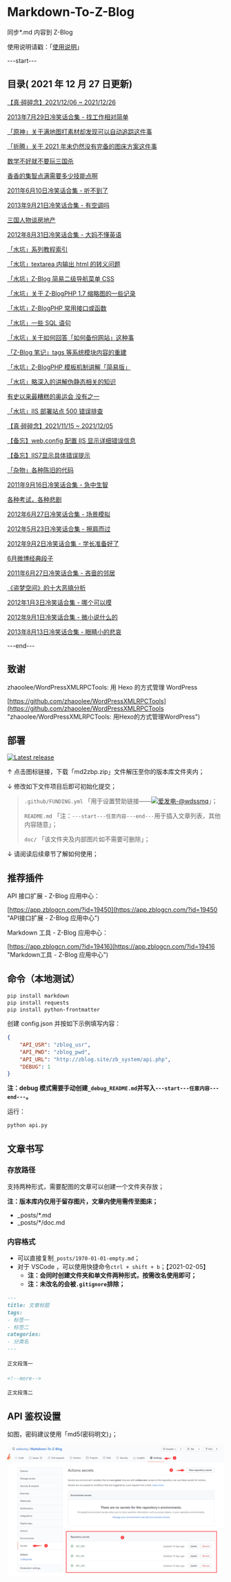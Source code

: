 # Markdown-To-Z-Blog

同步*.md 内容到 Z-Blog

使用说明请戳：「[使用说明](#部署 "使用说明")」

---start---

## 目录( 2021 年 12 月 27 日更新)

[【真·碎碎念】2021/12/06 ~ 2021/12/26](https://www.wdssmq.com/post/20140830728.html "【真·碎碎念】2021/12/06 ~ 2021/12/26")

[2013年7月29日冷笑话合集 - 找工作相对简单](https://www.wdssmq.com/post/20130729307.html "2013年7月29日冷笑话合集 - 找工作相对简单")

[「原神」关于满地图打素材却发现可以自动追踪这件事](https://www.wdssmq.com/post/20130808670.html "「原神」关于满地图打素材却发现可以自动追踪这件事")

[「折腾」关于 2021 年末仍然没有完备的图床方案这件事](https://www.wdssmq.com/post/20211225085.html "「折腾」关于 2021 年末仍然没有完备的图床方案这件事")

[数学不好就不要玩三国杀](https://www.wdssmq.com/post/ShuXueBuHaoJiuBuYaoWanSanGuoSha.html "数学不好就不要玩三国杀")

[香香的集智点满需要多少技能点啊](https://www.wdssmq.com/post/XiangXiangDeJiZhiDianManXuYaoDuoShaoJiNengDianA.html "香香的集智点满需要多少技能点啊")

[2011年6月10日冷笑话合集 - 听不到了](https://www.wdssmq.com/post/2011Nian6Yue10RiLengXiaoHuaHeJi-TingBuDaoLe.html "2011年6月10日冷笑话合集 - 听不到了")

[2013年9月21日冷笑话合集 - 有空调吗](https://www.wdssmq.com/post/20130921183.html "2013年9月21日冷笑话合集 - 有空调吗")

[三国人物谈房地产](https://www.wdssmq.com/post/SanGuoRenWuTanFangDiChan.html "三国人物谈房地产")

[2012年8月31日冷笑话合集 - 大妈不懂英语](https://www.wdssmq.com/post/20120903133.html "2012年8月31日冷笑话合集 - 大妈不懂英语")

[「水坑」系列教程索引](https://www.wdssmq.com/post/20200617652.html "「水坑」系列教程索引")

[「水坑」textarea 内输出 html 的转义问题](https://www.wdssmq.com/post/20210630871.html "「水坑」textarea 内输出 html 的转义问题")

[「水坑」Z-Blog 简易二级导航菜单 CSS](https://www.wdssmq.com/post/20200413146.html "「水坑」Z-Blog 简易二级导航菜单 CSS")

[「水坑」关于 Z-BlogPHP 1.7 缩略图的一些记录](https://www.wdssmq.com/post/20210224481.html "「水坑」关于 Z-BlogPHP 1.7 缩略图的一些记录")

[「水坑」Z-BlogPHP 常用接口或函数](https://www.wdssmq.com/post/20190316451.html "「水坑」Z-BlogPHP 常用接口或函数")

[「水坑」一些 SQL 语句](https://www.wdssmq.com/post/20120816277.html "「水坑」一些 SQL 语句")

[「水坑」关于如何回答「如何备份网站」这种事](https://www.wdssmq.com/post/20180717038.html "「水坑」关于如何回答「如何备份网站」这种事")

[「Z-Blog 笔记」tags 等系统模块内容的重建](https://www.wdssmq.com/post/20130902595.html "「Z-Blog 笔记」tags 等系统模块内容的重建")

[「水坑」Z-BlogPHP 模板机制讲解「简易版」](https://www.wdssmq.com/post/20201026266.html "「水坑」Z-BlogPHP 模板机制讲解「简易版」")

[「水坑」略深入的讲解伪静态相关的知识](https://www.wdssmq.com/post/20190704012.html "「水坑」略深入的讲解伪静态相关的知识")

[有史以来最糟糕的奥运会 没有之一](https://www.wdssmq.com/post/2010041537_7962.html "有史以来最糟糕的奥运会 没有之一")

[「水坑」IIS 部署站点 500 错误排查](https://www.wdssmq.com/post/20130316783.html "「水坑」IIS 部署站点 500 错误排查")

[【真·碎碎念】2021/11/15 ~ 2021/12/05](https://www.wdssmq.com/post/20190802017.html "【真·碎碎念】2021/11/15 ~ 2021/12/05")

[【备忘】web.config 配置 IIS 显示详细错误信息](https://www.wdssmq.com/post/20160901698.html "【备忘】web.config 配置 IIS 显示详细错误信息")

[【备忘】IIS7显示具体错误提示](https://www.wdssmq.com/post/BeiWang-IIS7XianShiJuTiCuoWuTiShi.html "【备忘】IIS7显示具体错误提示")

[「杂物」各种陈旧的代码](https://www.wdssmq.com/post/20210923550.html "「杂物」各种陈旧的代码")

[2011年9月16日冷笑话合集 - 急中生智](https://www.wdssmq.com/post/2011Nian9Yue16RiLengXiaoHuaHeJi-JiZhongShengZhi.html "2011年9月16日冷笑话合集 - 急中生智")

[各种考试，各种悲剧](https://www.wdssmq.com/post/ge-zhong-kao-shi-ge-zhong-bei-ju-ren-ren-dou-shi-yi-shu-jia.html "各种考试，各种悲剧")

[2012年6月27日冷笑话合集 - 场景模拟](https://www.wdssmq.com/post/20100202996.html "2012年6月27日冷笑话合集 - 场景模拟")

[2012年5月23日冷笑话合集 - 擦肩而过](https://www.wdssmq.com/post/20120523229.html "2012年5月23日冷笑话合集 - 擦肩而过")

[2012年9月2日冷笑话合集 - 学长准备好了](https://www.wdssmq.com/post/20120903415.html "2012年9月2日冷笑话合集 - 学长准备好了")

[6月微博经典段子](https://www.wdssmq.com/post/6YueWeiBoJingDianDuanZi.html "6月微博经典段子")

[2011年6月27日冷笑话合集 - 吝啬的邻居](https://www.wdssmq.com/post/2011Nian6Yue27RiLengXiaoHuaHeJi-LinDeLinJu.html "2011年6月27日冷笑话合集 - 吝啬的邻居")

[《盗梦空间》的十大恶搞分析](https://www.wdssmq.com/post/daomengkongjian-deshidaegaofenxi.html "《盗梦空间》的十大恶搞分析")

[2012年1月3日冷笑话合集 - 哪个可以摸](https://www.wdssmq.com/post/20120103742.html "2012年1月3日冷笑话合集 - 哪个可以摸")

[2012年9月1日冷笑话合集 - 微小说什么的](https://www.wdssmq.com/post/20120903186.html "2012年9月1日冷笑话合集 - 微小说什么的")

[2013年8月13日冷笑话合集 - 眼睛小的悲哀](https://www.wdssmq.com/post/20130813252.html "2013年8月13日冷笑话合集 - 眼睛小的悲哀")

---end---

## 致谢

zhaoolee/WordPressXMLRPCTools: 用 Hexo 的方式管理 WordPress

[https://github.com/zhaoolee/WordPressXMLRPCTools](https://github.com/zhaoolee/WordPressXMLRPCTools "zhaoolee/WordPressXMLRPCTools: 用Hexo的方式管理WordPress")

## 部署

[![Latest release](https://img.shields.io/github/v/release/wdssmq/Markdown-To-Z-Blog?style=flat-square)](https://github.com/wdssmq/Markdown-To-Z-Blog/releases/latest "Latest release")

↑ 点击图标链接，下载「md2zbp.zip」文件解压至你的版本库文件夹内；

↓ 修改如下文件项目后即可初始化提交；

> `.github/FUNDING.yml` 「用于设置赞助链接——<a class="img-wrap" target="_blank" title="爱发电-@wdssmq" href="https://afdian.net/@wdssmq"><img src="https://img.shields.io/badge/%E7%88%B1%E5%8F%91%E7%94%B5-%40wdssmq-blueviolet" title="爱发电-@wdssmq" alt="爱发电-@wdssmq"></a>」；
>
> `README.md` 「注：`---start---任意内容---end---`用于插入文章列表，其他内容随意」；
>
> `doc/` 「该文件夹及内部图片如不需要可删除」；

↓ 请阅读后续章节了解如何使用；

## 推荐插件

API 接口扩展 - Z-Blog 应用中心：

[https://app.zblogcn.com/?id=19450](https://app.zblogcn.com/?id=19450 "API接口扩展 - Z-Blog 应用中心")

Markdown 工具 - Z-Blog 应用中心：

[https://app.zblogcn.com/?id=19416](https://app.zblogcn.com/?id=19416 "Markdown工具 - Z-Blog 应用中心")

## 命令（本地测试）

```shell
pip install markdown
pip install requests
pip install python-frontmatter
```

创建 config.json 并按如下示例填写内容：

```json
{
    "API_USR": "zblog_usr",
    "API_PWD": "zblog_pwd",
    "API_URL": "http://zblog.site/zb_system/api.php",
    "DEBUG": 1
}
```

**注：debug 模式需要手动创建`_debug_README.md`并写入`---start---任意内容---end---`。**

运行：

```bash
python api.py
```

## 文章书写

### 存放路径

支持两种形式，需要配图的文章可以创建一个文件夹存放；

**注：版本库内仅用于留存图片，文章内使用需传至图床；**

- _posts/*.md
- _posts/*/doc.md

### 内容格式

- 可以直接复制`_posts/1970-01-01-empty.md`；
- 对于 VSCode ，可以使用快捷命令`ctrl + shift + b`；【2021-02-05】
  - **注：会同时创建文件夹和单文件两种形式，按需改名使用即可；**
  - **注：未改名的会被`.gitignore`排除；**

```md
---
title: 文章标题
tags:
- 标签一
- 标签二
categories:
- 分类名
---

正文段落一

<!--more-->

正文段落二

```

## API 鉴权设置

如图，密码建议使用「md5(密码明文)」；

![001](doc/001.png "001")


